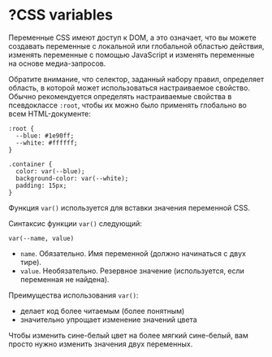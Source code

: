 # ?CSS variables

Переменные CSS имеют доступ к DOM, а это означает, что вы можете создавать переменные с локальной или глобальной областью действия, изменять переменные с помощью JavaScript и изменять переменные на основе медиа-запросов.

Обратите внимание, что селектор, заданный набору правил, определяет область, в которой может использоваться настраиваемое свойство. Обычно рекомендуется определять настраиваемые свойства в псевдоклассе `:root`, чтобы их можно было применять глобально во всем HTML-документе:

~~~
:root {
  --blue: #1e90ff;
  --white: #ffffff;
}

.container {
  color: var(--blue);
  background-color: var(--white);
  padding: 15px;
}
~~~

Функция `var()` используется для вставки значения переменной CSS.

Синтаксис функции `var()` следующий:

~~~
var(--name, value)
~~~

* `name`. Обязательно. Имя переменной (должно начинаться с двух тире).
* `value`. Необязательно. Резервное значение (используется, если переменная не найдена).

Преимущества использования `var()`:

* делает код более читаемым (более понятным)
* значительно упрощает изменение значений цвета

Чтобы изменить сине-белый цвет на более мягкий сине-белый, вам просто нужно изменить значения двух переменных.
